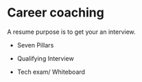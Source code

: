 # Career coaching

A resume purpose is to get your an interview.


- Seven Pillars

- Qualifying Interview

- Tech exam/ Whiteboard
